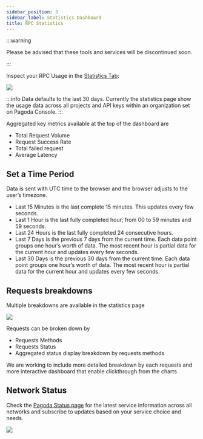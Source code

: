 ```yaml
---
sidebar_position: 3
sidebar_label: Statistics Dashboard
title: RPC Statistics
---
```


:::warning

Please be advised that these tools and services will be discontinued soon.

:::

Inspect your RPC Usage in the [Statistics Tab](https://console.pagoda.co/apis?tab=statistics):

![](/docs/pagoda/stats1.png)

:::info
Data defaults to the last 30 days.
Currently the statistics page show the usage data across all projects and API keys within an organization set on Pagoda Console.
:::

Aggregated key metrics available at the top of the dashboard are

- Total Request Volume
- Request Success Rate
- Total failed request
- Average Latency

## Set a Time Period

Data is sent with UTC time to the browser and the browser adjusts to the user’s timezone.

- Last 15 Minutes is the last complete 15 minutes. This updates every few seconds.
- Last 1 Hour is the last fully completed hour; from 00 to 59 minutes and 59 seconds.
- Last 24 Hours is the last fully completed 24 consecutive hours.
- Last 7 Days is the previous 7 days from the current time. Each data point groups one hour’s worth of data. The most recent hour is partial data for the current hour and updates every few seconds.
- Last 30 Days is the previous 30 days from the current time. Each data point groups one hour’s worth of data. The most recent hour is partial data for the current hour and updates every few seconds.

## Requests breakdowns

Multiple breakdowns are available in the statistics page

![](/docs/pagoda/stats2.png)

Requests can be broken down by

- Requests Methods
- Requests Status
- Aggregated status display breakdown by requests methods

We are working to include more detailed breakdown by each requests and more interactive dashboard that enable clickthrough from the charts

## Network Status

Check the [Pagoda Status page](https://status.pagoda.co/) for the latest service information across all networks and subscribe to updates based on your service choice and needs.

![](/docs/pagoda/stats3.png)
